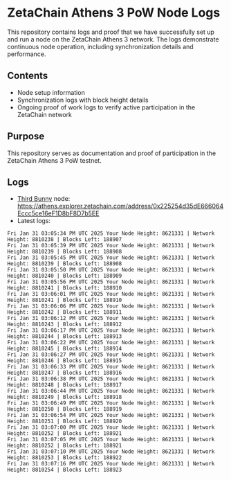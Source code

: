 # ZetaChain Athens 3 PoW Node Logs
This repository contains logs and proof that we have successfully set up and run a node on the ZetaChain Athens 3 network. The logs demonstrate continuous node operation, including synchronization details and performance.

## Contents
- Node setup information
- Synchronization logs with block height details
- Ongoing proof of work logs to verify active participation in the ZetaChain network

## Purpose
This repository serves as documentation and proof of participation in the ZetaChain Athens 3 PoW testnet.

## Logs

- [Third Bunny](https://thirdbunny.xyz/) node: https://athens.explorer.zetachain.com/address/0x225254d35dE666064Eccc5ce16eF1D8bF8D7b5EE
- Latest logs:
```
Fri Jan 31 03:05:34 PM UTC 2025 Your Node Height: 8621331 | Network Height: 8810238 | Blocks Left: 188907
Fri Jan 31 03:05:39 PM UTC 2025 Your Node Height: 8621331 | Network Height: 8810239 | Blocks Left: 188908
Fri Jan 31 03:05:45 PM UTC 2025 Your Node Height: 8621331 | Network Height: 8810239 | Blocks Left: 188908
Fri Jan 31 03:05:50 PM UTC 2025 Your Node Height: 8621331 | Network Height: 8810240 | Blocks Left: 188909
Fri Jan 31 03:05:56 PM UTC 2025 Your Node Height: 8621331 | Network Height: 8810241 | Blocks Left: 188910
Fri Jan 31 03:06:01 PM UTC 2025 Your Node Height: 8621331 | Network Height: 8810241 | Blocks Left: 188910
Fri Jan 31 03:06:06 PM UTC 2025 Your Node Height: 8621331 | Network Height: 8810242 | Blocks Left: 188911
Fri Jan 31 03:06:12 PM UTC 2025 Your Node Height: 8621331 | Network Height: 8810243 | Blocks Left: 188912
Fri Jan 31 03:06:17 PM UTC 2025 Your Node Height: 8621331 | Network Height: 8810244 | Blocks Left: 188913
Fri Jan 31 03:06:22 PM UTC 2025 Your Node Height: 8621331 | Network Height: 8810245 | Blocks Left: 188914
Fri Jan 31 03:06:27 PM UTC 2025 Your Node Height: 8621331 | Network Height: 8810246 | Blocks Left: 188915
Fri Jan 31 03:06:33 PM UTC 2025 Your Node Height: 8621331 | Network Height: 8810247 | Blocks Left: 188916
Fri Jan 31 03:06:38 PM UTC 2025 Your Node Height: 8621331 | Network Height: 8810248 | Blocks Left: 188917
Fri Jan 31 03:06:44 PM UTC 2025 Your Node Height: 8621331 | Network Height: 8810249 | Blocks Left: 188918
Fri Jan 31 03:06:49 PM UTC 2025 Your Node Height: 8621331 | Network Height: 8810250 | Blocks Left: 188919
Fri Jan 31 03:06:54 PM UTC 2025 Your Node Height: 8621331 | Network Height: 8810251 | Blocks Left: 188920
Fri Jan 31 03:07:00 PM UTC 2025 Your Node Height: 8621331 | Network Height: 8810252 | Blocks Left: 188921
Fri Jan 31 03:07:05 PM UTC 2025 Your Node Height: 8621331 | Network Height: 8810252 | Blocks Left: 188921
Fri Jan 31 03:07:10 PM UTC 2025 Your Node Height: 8621331 | Network Height: 8810253 | Blocks Left: 188922
Fri Jan 31 03:07:16 PM UTC 2025 Your Node Height: 8621331 | Network Height: 8810254 | Blocks Left: 188923
```

